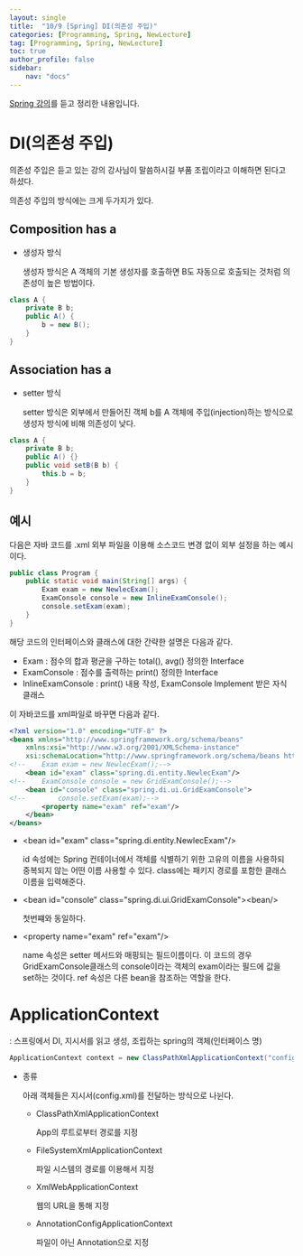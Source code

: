```yaml
---
layout: single
title:  "10/9 [Spring] DI(의존성 주입)"
categories: [Programming, Spring, NewLecture]
tag: [Programming, Spring, NewLecture]
toc: true
author_profile: false
sidebar:
    nav: "docs"
---
```


[Spring 강의](https://www.youtube.com/watch?v=R_6fW1tVj8Y&list=PLq8wAnVUcTFUHYMzoV2RoFoY2HDTKru3T&index=8)를 듣고 정리한 내용입니다.



# DI(의존성 주입)

의존성 주입은 듣고 있는 강의 강사님이 말씀하시길 부품 조립이라고 이해하면 된다고 하셨다.

의존성 주입의 방식에는 크게 두가지가 있다.

## Composition has a

* 생성자 방식

  생성자 방식은 A 객체의 기본 생성자를 호출하면 B도 자동으로 호출되는 것처럼 의존성이 높은 방법이다.

```java
class A {
    private B b;
    public A() {
        b = new B();
    }
}
```



## Association has a

* setter 방식

  setter 방식은 외부에서 만들어진 객체 b를 A 객체에 주입(injection)하는 방식으로 생성자 방식에 비해 의존성이 낮다.

```java
class A {
	private B b;
    public A() {}
    public void setB(B b) {
        this.b = b;
    }
}
```



## 예시

다음은 자바 코드를 .xml 외부 파일을 이용해 소스코드 변경 없이 외부 설정을 하는 예시이다.

```java
public class Program {
    public static void main(String[] args) {
        Exam exam = new NewlecExam();
        ExamConsole console = new InlineExamConsole();
        console.setExam(exam);
    }
}
```

해당 코드의 인터페이스와 클래스에 대한 간략한 설명은 다음과 같다.

* Exam : 점수의 합과 평균을 구하는 total(), avg() 정의한 Interface
* ExamConsole : 점수를 출력하는 print() 정의한 Interface
* InlineExamConsole : print() 내용 작성, ExamConsole Implement 받은 자식 클래스

이 자바코드를 xml파일로 바꾸면 다음과 같다.

```xml
<?xml version="1.0" encoding="UTF-8" ?>
<beans xmlns="http://www.springframework.org/schema/beans"
    xmlns:xsi="http://www.w3.org/2001/XMLSchema-instance"
    xsi:schemaLocation="http://www.springframework.org/schema/beans http://www.springframework.org/schema/beans/spring-beans.xsd">
<!--    Exam exam = new NewlecExam();-->
    <bean id="exam" class="spring.di.entity.NewlecExam"/>
<!--    ExamConsole console = new GridExamConsole();-->
    <bean id="console" class="spring.di.ui.GridExamConsole">
<!--        console.setExam(exam);-->
        <property name="exam" ref="exam"/>
    </bean>
</beans>
```

* \<bean id="exam" class="spring.di.entity.NewlecExam"/\>

  id 속성에는 Spring 컨테이너에서 객체를 식별하기 위한 고유의 이름을 사용하되 중복되지 않는 어떤 이름 사용할 수 있다. class에는 패키지 경로를 포함한 클래스 이름을 입력해준다.

* \<bean id="console" class="spring.di.ui.GridExamConsole"\>\<bean/\>

  첫번쨰와 동일하다.

* \<property name="exam" ref="exam"/\>

  name 속성은 setter 메서드와 매핑되는 필드이름이다. 이 코드의 경우 GridExamConsole클래스의 console이라는 객체의 exam이라는 필드에 값을 set하는 것이다. ref 속성은 다른 bean을 참조하는 역할을 한다.



# ApplicationContext

 : 스프링에서 DI, 지시서를 읽고 생성, 조립하는 spring의 객체(인터페이스 명)

```java
ApplicationContext context = new ClassPathXmlApplicationContext("config.xml"); // 루트에 config.xml 파일을 두었다는 의미
```

* 종류

  아래 객체들은 지시서(config.xml)를 전달하는 방식으로 나뉜다.

  * ClassPathXmlApplicationContext

    App의 루트로부터 경로를 지정

  * FileSystemXmlApplicationContext

    파일 시스템의 경로를 이용해서 지정

  * XmlWebApplicationContext

    웹의 URL을 통해 지정

  * AnnotationConfigApplicationContext

    파일이 아닌 Annotation으로 지정